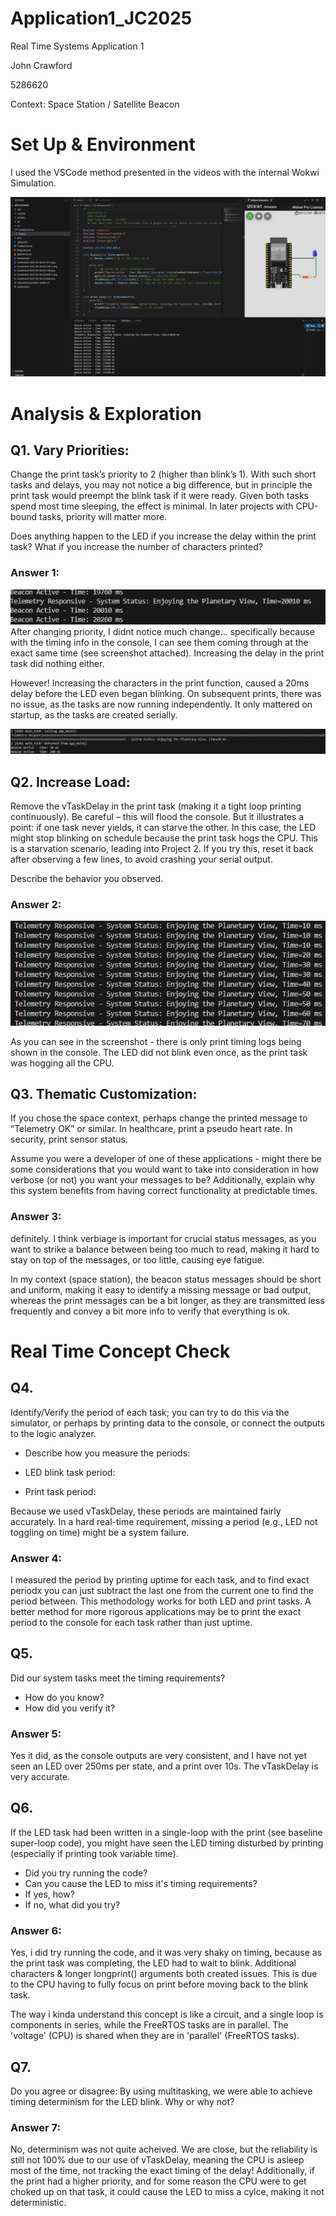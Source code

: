 # Application1_JC2025
Real Time Systems Application 1

John Crawford

5286620

Context: Space Station / Satellite Beacon

# Set Up & Environment

I used the VSCode method presented in the videos with the internal Wokwi Simulation.

![alt text](<Screenshot 2025-09-06 031331.png>)

# Analysis & Exploration

## Q1. Vary Priorities:

Change the print task’s priority to 2 (higher than blink’s 1). With such short tasks and delays, you may not notice a big difference, but in principle the print task would preempt the blink task if it were ready. Given both tasks spend most time sleeping, the effect is minimal. In later projects with CPU-bound tasks, priority will matter more. 

Does anything happen to the LED if you increase the delay within the print task? What if you increase the number of characters printed? 


### Answer 1: 
![alt text](<Screenshot 2025-09-06 021311.png>)
After changing priority, I didnt notice much change... specifically because with the timing info in the console, I can see them coming through at the exact same time (see screenshot attached). Increasing the delay in the print task did nothing either. 

However! Increasing the characters in the print function, caused a 20ms delay before the LED even began blinking. On subsequent prints, there was no issue, as the tasks are now running independently. It only mattered on startup, as the tasks are created serially.

![alt text](<Screenshot 2025-09-06 022149.png>)


## Q2. Increase Load:
Remove the vTaskDelay in the print task (making it a tight loop printing continuously). Be careful – this will flood the console. But it illustrates a point: if one task never yields, it can starve the other. In this case, the LED might stop blinking on schedule because the print task hogs the CPU. This is a starvation scenario, leading into Project 2. If you try this, reset it back after observing a few lines, to avoid crashing your serial output. 

Describe the behavior you observed.

### Answer 2: 
![alt text](<Screenshot 2025-09-06 022400.png>)

As you can see in the screenshot - there is only print timing logs being shown in the console. The LED did not blink even once, as the print task was hogging all the CPU.



## Q3. Thematic Customization:
If you chose the space context, perhaps change the printed message to “Telemetry OK” or similar. In healthcare, print a pseudo heart rate. In security, print sensor status.  

Assume you were a developer of one of these applications - might there be some considerations that you would want to take into consideration in how verbose (or not) you want your messages to be? Additionally, explain why this system benefits from having correct functionality at predictable times.

### Answer 3:
definitely. I think verbiage is important for crucial status messages, as you want to strike a balance between being too much to read, making it hard to stay on top of the messages, or too little, causing eye fatigue. 

In my context (space station), the beacon status messages should be short and uniform, making it easy to identify a missing message or bad output, whereas the print messages can be a bit longer, as they are transmitted less frequently and convey a bit more info to verify that everything is ok.

# Real Time Concept Check

## Q4. 

Identify/Verify the period of each task; you can try to do this via the simulator, or perhaps by printing data to the console, or connect the outputs to the logic analyzer.

- Describe how you measure the periods:

- LED blink task period:

- Print task period:


Because we used vTaskDelay, these periods are maintained fairly accurately. In a hard real-time requirement, missing a period (e.g., LED not toggling on time) might be a system failure.

### Answer 4:
I measured the period by printing uptime for each task, and to find exact periodx you can just subtract the last one from the current one to find the period between. This methodology works for both LED and print tasks. A better method for more rigorous applications may be to print the exact period to the console for each task rather than just uptime.

## Q5.

Did our system tasks meet the timing requirements?

- How do you know?
- How did you verify it?

### Answer 5:
Yes it did, as the console outputs are very consistent, and I have not yet seen an LED over 250ms per state, and a print over 10s. The vTaskDelay is very accurate.

## Q6. 

If the LED task had been written in a single-loop with the print (see baseline super-loop code), you might have seen the LED timing disturbed by printing (especially if printing took variable time).

- Did you try running the code?
- Can you cause the LED to miss it's timing requirements?
- If yes, how?
- If no, what did you try?

### Answer 6:
Yes, i did try running the code, and it was very shaky on timing, because as the print task was completing, the LED had to wait to blink. Additional characters & longer longprint() arguments both created issues. This is due to the CPU having to fully focus on print before moving back to the blink task. 

The way i kinda understand this concept is like a circuit, and a single loop is components in series, while the FreeRTOS tasks are in parallel. The 'voltage' (CPU) is shared when they are in 'parallel' (FreeRTOS tasks). 


## Q7. 
Do you agree or disagree: By using multitasking, we were able to achieve timing determinism for the LED blink. Why or why not?

### Answer 7:
No, determinism was not quite acheived. We are close, but the reliability is still not 100% due to our use of vTaskDelay, meaning the CPU is asleep most of the time, not tracking the exact timing of the delay! Additionally, if the print had a higher priority, and for some reason the CPU were to get choked up on that task, it could cause the LED to miss a cylce, making it not deterministic.
